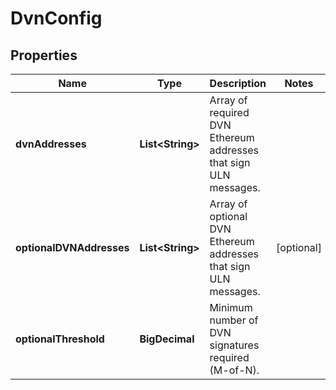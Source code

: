 

# DvnConfig


## Properties

| Name | Type | Description | Notes |
|------------ | ------------- | ------------- | -------------|
|**dvnAddresses** | **List&lt;String&gt;** | Array of required DVN Ethereum addresses that sign ULN messages. |  |
|**optionalDVNAddresses** | **List&lt;String&gt;** | Array of optional DVN Ethereum addresses that sign ULN messages. |  [optional] |
|**optionalThreshold** | **BigDecimal** | Minimum number of DVN signatures required (M-of-N). |  |



